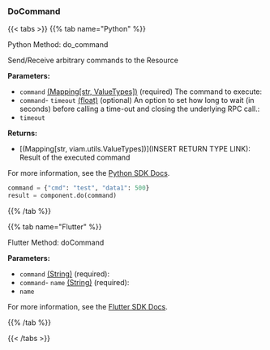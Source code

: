### DoCommand

\{\{< tabs >}}
\{\{% tab name="Python" %}\}

Python Method: do_command

Send/Receive arbitrary commands to the Resource

**Parameters:**

- `command` [(Mapping[str, ValueTypes])](<INSERT PARAM TYPE LINK>) (required) The command to execute:
- `command`- `timeout` [(float)](<INSERT PARAM TYPE LINK>) (optional) An option to set how long to wait (in seconds) before calling a time-out and closing the underlying RPC call.:
- `timeout`

**Returns:**

- [(Mapping[str, viam.utils.ValueTypes])](INSERT RETURN TYPE LINK): Result of the executed command

For more information, see the [Python SDK Docs](https://python.viam.dev/autoapi/viam/components/board/client/index.html#viam.components.board.client.BoardClient.do_command).

``` python {class="line-numbers linkable-line-numbers"}
command = {"cmd": "test", "data1": 500}
result = component.do(command)

```

\{\{% /tab %}}

\{\{% tab name="Flutter" %}\}

Flutter Method: doCommand

**Parameters:**

- `command` [(String)](https://api.flutter.dev/flutter/dart-core/String-class.html) (required):
- `command`- `name` [(String)](https://api.flutter.dev/flutter/dart-core/String-class.html) (required):
- `name`

For more information, see the [Flutter SDK Docs](https://flutter.viam.dev/viam_protos.component.board/BoardServiceClient/doCommand.html).

\{\{% /tab %}}

\{\{< /tabs >}}

